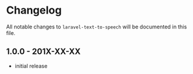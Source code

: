# Changelog

All notable changes to `laravel-text-to-speech` will be documented in this file.

## 1.0.0 - 201X-XX-XX

- initial release
